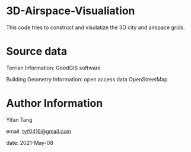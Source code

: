# 3D-Airspace-Visualiation
This code tries to construct and visulatize the 3D city and airspace grids.

# Source data
Terrian Information: GoodGIS software

Building Geometry Information: open access data OpenStreetMap

# Author Information
Yifan Tang

email: tyf0416@gmail.com

date: 2021-May-08
